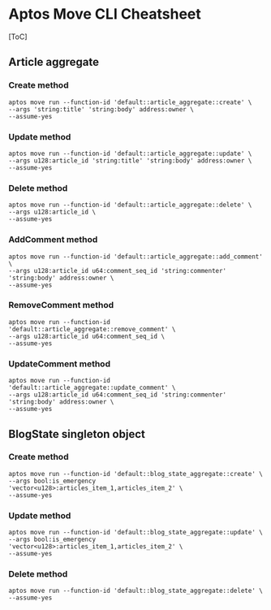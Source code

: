 # Aptos Move CLI Cheatsheet

[ToC]

## Article aggregate

### Create method

```shell
aptos move run --function-id 'default::article_aggregate::create' \
--args 'string:title' 'string:body' address:owner \
--assume-yes
```

### Update method

```shell
aptos move run --function-id 'default::article_aggregate::update' \
--args u128:article_id 'string:title' 'string:body' address:owner \
--assume-yes
```

### Delete method

```shell
aptos move run --function-id 'default::article_aggregate::delete' \
--args u128:article_id \
--assume-yes
```

### AddComment method

```shell
aptos move run --function-id 'default::article_aggregate::add_comment' \
--args u128:article_id u64:comment_seq_id 'string:commenter' 'string:body' address:owner \
--assume-yes
```

### RemoveComment method

```shell
aptos move run --function-id 'default::article_aggregate::remove_comment' \
--args u128:article_id u64:comment_seq_id \
--assume-yes
```

### UpdateComment method

```shell
aptos move run --function-id 'default::article_aggregate::update_comment' \
--args u128:article_id u64:comment_seq_id 'string:commenter' 'string:body' address:owner \
--assume-yes
```

## BlogState singleton object

### Create method

```shell
aptos move run --function-id 'default::blog_state_aggregate::create' \
--args bool:is_emergency 'vector<u128>:articles_item_1,articles_item_2' \
--assume-yes
```

### Update method

```shell
aptos move run --function-id 'default::blog_state_aggregate::update' \
--args bool:is_emergency 'vector<u128>:articles_item_1,articles_item_2' \
--assume-yes
```

### Delete method

```shell
aptos move run --function-id 'default::blog_state_aggregate::delete' \
--assume-yes
```

